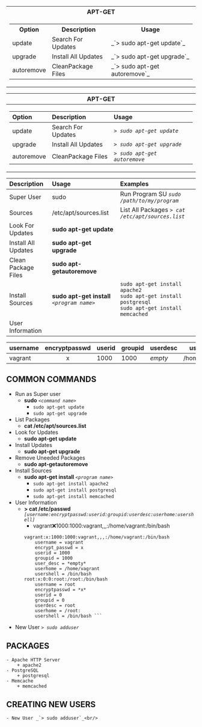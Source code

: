 
<table>
<tr><th>APT-GET</th></tr>
<tr><td>
	<table>
		<tr>
			<th>Option</th>
			<th>Description</th>
			<th>Usage</th>
		</tr>
		<tr>
			<td>update</td>
			<td>Search For Updates </td>
			<td>_`> sudo apt-get update`_</td>
		</tr>
		<tr>
			<td>upgrade</td>
			<td>Install All Updates</td>
			<td>_`> sudo apt-get upgrade`_</td>
		</tr>
		<tr>
			<td>autoremove</td>
			<td>CleanPackage Files</td>
			<td>_`> sudo apt-get autoremove`_</td>
		</tr>		
	</table>
</td></tr>
</table>

<table>
<thead><tr><th>APT-GET</th></tr></thead>
<tbody><tr><td>
	
|Option     	| Description         	| Usage                         	|
|:------------	|:---------------------	|:-------------------------------	|
|  update     	| Search For Updates  	| _`> sudo apt-get update`_     	|
|  upgrade    	| Install All Updates 	| _`> sudo apt-get upgrade`_    	|
|  autoremove 	| CleanPackage Files  	| _`> sudo apt-get autoremove`_ 	|
</td></tr></tbody>
</table>

| Description | Usage | Examples |
|:---|:---|:---|
|Super User| sudo  | Run Program SU _`sudo /path/to/my/program`_ |
|Sources| /etc/apt/sources.list | List All Packages _`> cat /etc/apt/sources.list`_ |
|Look For Updates| __sudo apt-get update__ |  |
|Install All Updates| __sudo apt-get upgrade__|  |
|Clean Package Files| __sudo apt-getautoremove__ |  |
|Install Sources| __sudo apt-get install__ _`<program name>`_ | `sudo apt-get install apache2`<br/>`sudo apt-get install postgresql` <br/> `sudo apt-get install memcached` |
|User Information|  |  |

|username|encryptpasswd|userid|groupid|userdesc|userhome|usershell|
|---|:---:|---|---|---|---|---|
|vagrant|x|1000|1000|*empty*|/home/vagrant|/bin/bash|
		
## COMMON COMMANDS
* Run as Super user
	- __sudo__ _`<command name>`_
		+ `sudo apt-get update`
		+ `sudo apt-get upgrade`
* List Packages
	- __cat /etc/apt/sources.list__
* Look for Updates
	- __sudo apt-get update__
* Install Updates
	- __sudo apt-get upgrade__
* Remove Uneeded Packages
	- __sudo apt-getautoremove__
* Install Sources
	- __sudo apt-get install__ _`<program name>`_
		+ `sudo apt-get install apache2`
		+ `sudo apt-get install postgresql`
		+ `sudo apt-get install memcached`
* User Information 
	- __> cat /etc/passwd__ _`[username:encryptpasswd:userid:groupid:userdesc:userhome:usershell]`_
		+ vagrant:x:1000:1000:vagrant,,,:/home/vagrant:/bin/bash <br/>				
		```
		vagrant:x:1000:1000:vagrant,,,:/home/vagrant:/bin/bash		
			username = vagrant
			encrypt_passwd = x
			userid = 1000
			groupid = 1000
			user_desc = *empty*
			userhome = /home/vagrant
			usershell = /bin/bash
		root:x:0:0:root:/root:/bin/bash
			username = root
			encryptpasswd = *x*
			userid = 0
			groupid = 0
			userdesc = root
			userhome = /root:
			usershell = /bin/bash ```
* New User _`> sudo adduser`_<br/>

## PACKAGES
	- Apache HTTP Server
		+ apache2
	- PostgreSQL
		+ postgresql
	- Memcache
		+ memcached
## CREATING NEW USERS
	- New User _`> sudo adduser`_<br/>
